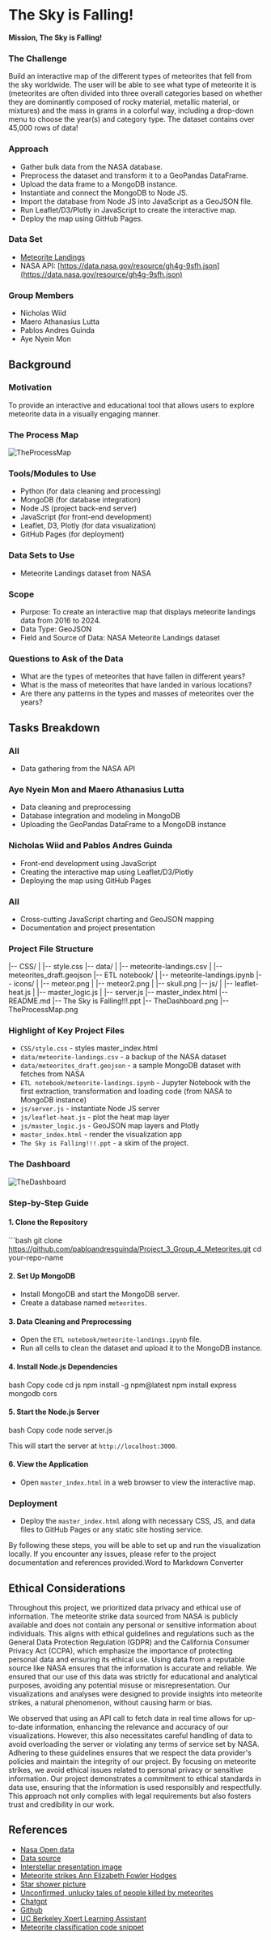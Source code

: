 # The Sky is Falling!


**Mission, The Sky is Falling!**

### The Challenge
Build an interactive map of the different types of meteorites that fell from the sky worldwide. The user will be able to see what type of meteorite it is (meteorites are often divided into three overall categories based on whether they are dominantly composed of rocky material, metallic material, or mixtures) and the mass in grams in a colorful way, including a drop-down menu to choose the year(s) and category type. The dataset contains over 45,000 rows of data!

### Approach
- Gather bulk data from the NASA database.
- Preprocess the dataset and transform it to a GeoPandas DataFrame.
- Upload the data frame to a MongoDB instance.
- Instantiate and connect the MongoDB to Node JS.
- Import the database from Node JS into JavaScript as a GeoJSON file.
- Run Leaflet/D3/Plotly in JavaScript to create the interactive map.
- Deploy the map using GitHub Pages.

### Data Set
- [Meteorite Landings](https://data.nasa.gov/Space-Science/Meteorite-Landings/gh4g-9sfh/about_data)
- NASA API: [https://data.nasa.gov/resource/gh4g-9sfh.json](https://data.nasa.gov/resource/gh4g-9sfh.json)

### Group Members
- Nicholas Wiid
- Maero Athanasius Lutta
- Pablos Andres Guinda
- Aye Nyein Mon

## Background

### Motivation
To provide an interactive and educational tool that allows users to explore meteorite data in a visually engaging manner.

### The Process Map

![TheProcessMap](https://github.com/pabloandresguinda/Project_3_Group_4_Meteorites/assets/118937365/7544fd52-a05f-475e-9352-aee48143239d)


### Tools/Modules to Use
- Python (for data cleaning and processing)
- MongoDB (for database integration)
- Node JS (project back-end server)
- JavaScript (for front-end development)
- Leaflet, D3, Plotly (for data visualization)
- GitHub Pages (for deployment)

### Data Sets to Use
- Meteorite Landings dataset from NASA

### Scope
- Purpose: To create an interactive map that displays meteorite landings data from 2016 to 2024.
- Data Type: GeoJSON
- Field and Source of Data: NASA Meteorite Landings dataset

### Questions to Ask of the Data
- What are the types of meteorites that have fallen in different years?
- What is the mass of meteorites that have landed in various locations?
- Are there any patterns in the types and masses of meteorites over the years?

## Tasks Breakdown

### All
- Data gathering from the NASA API

### Aye Nyein Mon and Maero Athanasius Lutta
- Data cleaning and preprocessing
- Database integration and modeling in MongoDB
- Uploading the GeoPandas DataFrame to a MongoDB instance

### Nicholas Wiid and Pablos Andres Guinda
- Front-end development using JavaScript
- Creating the interactive map using Leaflet/D3/Plotly
- Deploying the map using GitHub Pages

### All
- Cross-cutting JavaScript charting and GeoJSON mapping
- Documentation and project presentation

### Project File Structure

|-- CSS/
|   |-- style.css
|-- data/
|   |-- meteorite-landings.csv
|   |-- meteorites_draft.geojson
|-- ETL notebook/
|   |-- meteorite-landings.ipynb
|-- icons/
|   |-- meteor.png
|   |-- meteor2.png
|   |-- skull.png
|-- js/
|   |-- leaflet-heat.js
|   |-- master_logic.js
|   |-- server.js
|-- master_index.html
|-- README.md
|-- The Sky is Falling!!!.ppt
|-- TheDashboard.png
|-- TheProcessMap.png

### Highlight of Key Project Files
- `CSS/style.css` - styles master_index.html
- `data/meteorite-landings.csv` - a backup of the NASA dataset
- `data/meteorites_draft.geojson` - a sample MongoDB dataset with fetches from NASA
- `ETL notebook/meteorite-landings.ipynb` - Jupyter Notebook with the first extraction, transformation and loading code (from NASA to MongoDB instance)
- `js/server.js` - instantiate Node JS server
- `js/leaflet-heat.js` - plot the heat map layer
- `js/master_logic.js` - GeoJSON map layers and Plotly
- `master_index.html` - render the visualization app
- `The Sky is Falling!!!.ppt` - a skim of the project.

### The Dashboard

![TheDashboard](https://github.com/pabloandresguinda/Project_3_Group_4_Meteorites/assets/118937365/7163e922-0671-4542-98ec-e46a4ea2ad98)



### Step-by-Step Guide

#### 1. Clone the Repository
\`\`\`bash
git clone https://github.com/pabloandresguinda/Project_3_Group_4_Meteorites.git
cd your-repo-name

#### 2\. Set Up MongoDB

*   Install MongoDB and start the MongoDB server.
*   Create a database named `meteorites`.

#### 3\. Data Cleaning and Preprocessing

*   Open the `ETL notebook/meteorite-landings.ipynb` file.
*   Run all cells to clean the dataset and upload it to the MongoDB instance.

#### 4\. Install Node.js Dependencies

bash
Copy code
cd js
npm install -g npm@latest
npm install express mongodb cors

#### 5\. Start the Node.js Server

bash
Copy code
node server.js

This will start the server at `http://localhost:3000`.

#### 6\. View the Application

*   Open `master_index.html` in a web browser to view the interactive map.

### Deployment

*   Deploy the `master_index.html` along with necessary CSS, JS, and data files to GitHub Pages or any static site hosting service.

By following these steps, you will be able to set up and run the visualization locally. If you encounter any issues, please refer to the project documentation and references provided.Word to Markdown Converter



## Ethical Considerations
Throughout this project, we prioritized data privacy and ethical use of information. The meteorite strike data sourced from NASA is publicly available and does not contain any personal or sensitive information about individuals. This aligns with ethical guidelines and regulations such as the General Data Protection Regulation (GDPR) and the California Consumer Privacy Act (CCPA), which emphasize the importance of protecting personal data and ensuring its ethical use. Using data from a reputable source like NASA ensures that the information is accurate and reliable. We ensured that our use of this data was strictly for educational and analytical purposes, avoiding any potential misuse or misrepresentation. Our visualizations and analyses were designed to provide insights into meteorite strikes, a natural phenomenon, without causing harm or bias.

We observed that using an API call to fetch data in real time allows for up-to-date information, enhancing the relevance and accuracy of our visualizations. However, this also necessitates careful handling of data to avoid overloading the server or violating any terms of service set by NASA. Adhering to these guidelines ensures that we respect the data provider's policies and maintain the integrity of our project. By focusing on meteorite strikes, we avoid ethical issues related to personal privacy or sensitive information. Our project demonstrates a commitment to ethical standards in data use, ensuring that the information is used responsibly and respectfully. This approach not only complies with legal requirements but also fosters trust and credibility in our work.


## References

- [Nasa Open data](https://data.nasa.gov/Space-Science/Meteorite-Landings/gh4g-9sfh/data_preview)
- [Data source](https://data.nasa.gov/resource/gh4g-9sfh.json?$limit=50000)
- [Interstellar presentation image](https://medium.com/luwd-media/interstellar-christopher-nolan-s-life-affirming-new-masterpiece-aeb9f341422b)
- [Meteorite strikes Ann Elizabeth Fowler Hodges](https://en.wikipedia.org/wiki/Ann_Elizabeth_Fowler_Hodges#:~:text=She%20recalled%20the%20meteorite%20came,giving%20her%20a%20large%20bruise)
- [Star shower picture](https://www.istockphoto.com/photo/star-shower-gm503020332-81472357)
- [Unconfirmed, unlucky tales of people killed by meteorites](https://www.astronomy.com/science/unlucky-unconfirmed-tales-of-people-killed-by-meteorites/)
- [Chatgpt](https://chatgpt.com/)
- [Github](https://github.com/)
- [UC Berkeley Xpert Learning Assistant](https://bootcampspot.instructure.com/courses/5099/external_tools/313)
- [Meteorite classification code snippet](https://www.kaggle.com/code/brsdincer/meteorite-landings-analysis-all-eda-theory/notebook)





